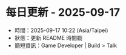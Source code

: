 # 每日更新 - 2025-09-17

- 時間：2025-09-17 10:22 (Asia/Taipei)
- 狀態：更新 README 時間戳
- 簡短資訊：Game Developer | Build > Talk
